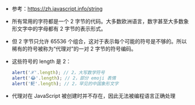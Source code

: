 - 参考：https://zh.javascript.info/string
- 所有常用的字符都是一个 2 字节的代码。大多数欧洲语言，数字甚至大多数象形文字中的字母都有 2 字节的表示形式。
- 但 2 字节只允许 65536 个组合，这对于表示每个可能的符号是不够的。所以稀有的符号被称为“代理对”的一对 2 字节的符号编码。
- 这些符号的 length 是 2：

  ```js
  alert('𝒳'.length); // 2，大写数学符号
  alert('😂'.length); // 2，部分 emoji 表情
  alert('𩷶'.length); // 2，罕见的中国象形文字
  ```

- 代理对在 JavaScript 被创建时并不存在，因此无法被编程语言正确处理
